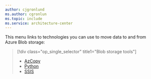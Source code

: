 ```yaml
---
author: cjgronlund
ms.author: cgronlun
ms.topic: include
ms.service: architecture-center
---
```


<!-- Guidance on technologies used to move data to and/or from Azure Blob storage are linked here: -->

This menu links to technologies you can use to move data to and from Azure Blob storage:

> [!div class="op_single_selector" title1="Blob storage tools"]
>
> - [AzCopy](/azure/storage/common/storage-use-azcopy-v10)
> - [Python](/azure/storage/blobs/storage-quickstart-blobs-python)
> - [SSIS](/azure/architecture/data-science-process/move-data-to-azure-blob-using-ssis)
>

